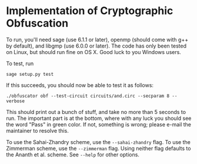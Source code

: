 # Implementation of Cryptographic Obfuscation

To run, you'll need sage (use 6.1.1 or later), openmp (should come with g++ by
default), and libgmp (use 6.0.0 or later).  The code has only been tested on
Linux, but should run fine on OS X.  Good luck to you Windows users.

To test, run
```
sage setup.py test
```

If this succeeds, you should now be able to test it as follows:
```
./obfuscator obf --test-circuit circuits/and.circ --secparam 8 --verbose
```

This should print out a bunch of stuff, and take no more than 5 seconds to run.
The important part is at the bottom, where with any luck you should see the word
"Pass" in green color.  If not, something is wrong; please e-mail the maintainer
to resolve this.

To use the Sahai-Zhandry scheme, use the `--sahai-zhandry` flag.  To use the
Zimmerman scheme, use the `--zimmerman` flag.  Using neither flag defaults to
the Ananth et al. scheme.  See `--help` for other options.
